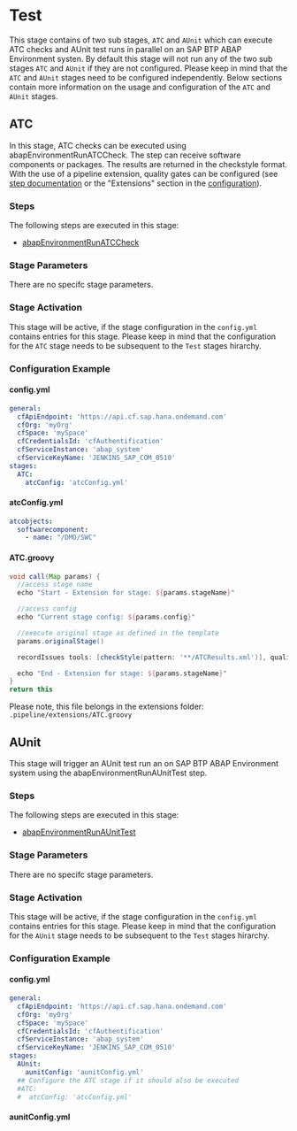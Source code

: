 # Test

This stage contains of two sub stages, `ATC` and `AUnit` which can execute ATC checks and AUnit test runs in parallel on an SAP BTP ABAP Environment systen.
By default this stage will not run any of the two sub stages `ATC` and `AUnit` if they are not configured. Please keep in mind that the `ATC` and `AUnit` stages need to be configured independently.
Below sections contain more information on the usage and configuration of the `ATC` and `AUnit` stages.

## ATC

In this stage, ATC checks can be executed using abapEnvironmentRunATCCheck. The step can receive software components or packages. The results are returned in the checkstyle format. With the use of a pipeline extension, quality gates can be configured (see [step documentation](https://sap.github.io/jenkins-library/steps/abapEnvironmentRunATCCheck/) or the "Extensions" section in the [configuration](../configuration.md)).

### Steps

The following steps are executed in this stage:

- [abapEnvironmentRunATCCheck](../../../steps/abapEnvironmentRunATCCheck.md)

### Stage Parameters

There are no specifc stage parameters.

### Stage Activation

This stage will be active, if the stage configuration in the `config.yml` contains entries for this stage.
Please keep in mind that the configuration for the `ATC` stage needs to be subsequent to the `Test` stages hirarchy.

### Configuration Example

#### config.yml

```yaml
general:
  cfApiEndpoint: 'https://api.cf.sap.hana.ondemand.com'
  cfOrg: 'myOrg'
  cfSpace: 'mySpace'
  cfCredentialsId: 'cfAuthentification'
  cfServiceInstance: 'abap_system'
  cfServiceKeyName: 'JENKINS_SAP_COM_0510'
stages:
  ATC:
    atcConfig: 'atcConfig.yml'
```

#### atcConfig.yml

```yaml
atcobjects:
  softwarecomponent:
    - name: "/DMO/SWC"
```

#### ATC.groovy

```groovy
void call(Map params) {
  //access stage name
  echo "Start - Extension for stage: ${params.stageName}"

  //access config
  echo "Current stage config: ${params.config}"

  //execute original stage as defined in the template
  params.originalStage()

  recordIssues tools: [checkStyle(pattern: '**/ATCResults.xml')], qualityGates: [[threshold: 1, type: 'TOTAL', unstable: true]]

  echo "End - Extension for stage: ${params.stageName}"
}
return this
```

Please note, this file belongs in the extensions folder: `.pipeline/extensions/ATC.groovy`

## AUnit

This stage will trigger an AUnit test run an on SAP BTP ABAP Environment system using the abapEnvironmentRunAUnitTest step.

### Steps

The following steps are executed in this stage:

- [abapEnvironmentRunAUnitTest](../../../steps/abapEnvironmentRunAUnitTest.md)

### Stage Parameters

There are no specifc stage parameters.

### Stage Activation

This stage will be active, if the stage configuration in the `config.yml` contains entries for this stage.
Please keep in mind that the configuration for the `AUnit` stage needs to be subsequent to the `Test` stages hirarchy.

### Configuration Example

#### config.yml

```yaml
general:
  cfApiEndpoint: 'https://api.cf.sap.hana.ondemand.com'
  cfOrg: 'myOrg'
  cfSpace: 'mySpace'
  cfCredentialsId: 'cfAuthentification'
  cfServiceInstance: 'abap_system'
  cfServiceKeyName: 'JENKINS_SAP_COM_0510'
stages:
  AUnit:
    aunitConfig: 'aunitConfig.yml'
  ## Configure the ATC stage if it should also be executed
  #ATC:
  #  atcConfig: 'atcConfig.yml'
```

#### aunitConfig.yml

```yaml
```
